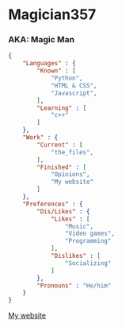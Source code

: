 # Magician357
### AKA: Magic Man


```json
{
    "Languages" : {
        "Known" : [
            "Python",
            "HTML & CSS",
            "Javascript",
        ],
        "Learning" : [
            "c++"
        ]
    },
    "Work" : {
        "Current" : [
            "the_files",
        ],
        "Finished" : [
            "Opinions",
            "My website"
        ]
    },
    "Preferences" : {
        "Dis/Likes" : {
            "Likes" : [
                "Music",
                "Video games",
                "Programming"
            ],
            "Dislikes" : [
                "Socializing"
            ]
        },
        "Pronouns" : "He/him"
    }
}
```

[My website](https://magician357.github.io "magician357.github.io")
